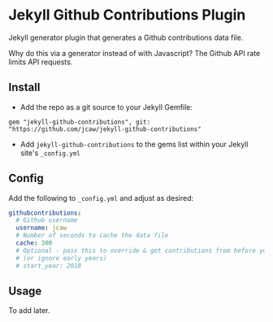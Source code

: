 # Jekyll Github Contributions Plugin

Jekyll generator plugin that generates a Github contributions data file.

Why do this via a generator instead of with Javascript? The Github API rate limits API requests.

## Install

* Add the repo as a git source to your Jekyll Gemfile: 
```Gemfile
gem "jekyll-github-contributions", git: "https://github.com/jcaw/jekyll-github-contributions"
```
* Add `jekyll-github-contributions` to the gems list within your Jekyll site's `_config.yml`

## Config

Add the following to `_config.yml` and adjust as desired:

```yml
githubcontributions:
  # Github username
  username: jcaw
  # Number of seconds to cache the data file
  cache: 300
  # Optional - pass this to override & get contributions from before you joined 
  # (or ignore early years)
  # start_year: 2018
```

## Usage

To add later.
